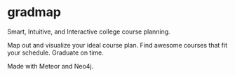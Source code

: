 # gradmap
Smart, Intuitive, and Interactive college course planning.

Map out and visualize your ideal course plan. Find awesome courses that fit your schedule. Graduate on time.

Made with Meteor and Neo4j.
